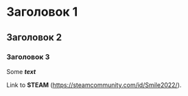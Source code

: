 # Заголовок 1
## Заголовок 2
### Заголовок 3

Some ***text***

Link to **STEAM** (https://steamcommunity.com/id/Smile2022/).